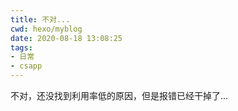 ```yaml
---
title: 不对...
cwd: hexo/myblog
date: 2020-08-18 13:08:25
tags:
- 日常
- csapp
---
```


不对，还没找到利用率低的原因，但是报错已经干掉了...

